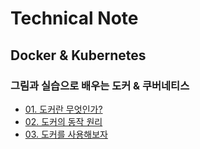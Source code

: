 # Technical Note

## Docker & Kubernetes

### 그림과 실습으로 배우는 도커 & 쿠버네티스
- [01. 도커란 무엇인가?](./docker&k8s/chapter01.md)
- [02. 도커의 동작 원리](./docker&k8s/chapter02.md)
- [03. 도커를 사용해보자](./docker&k8s/chapter03.md)